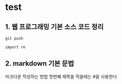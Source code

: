 # test
## 1. 웹 프로그래밍 기본 소스 코드 정리
```
git push
```
```
import re
```
## 2. markdown 기본 문법
마크다운 작성하는 방법
첫번째 제목을 적을때는 #을 사용한다